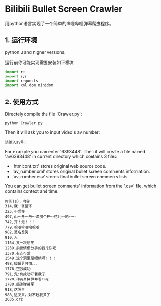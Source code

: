 # Bilibili Bullet Screen Crawler 
用python语言实现了一个简单的哔哩哔哩弹幕爬虫程序。

## 1. 运行环境
python 3 and higher versions.  

运行前你可能实现需要安装如下模块  
```python
import re
import sys
import requests
import xml.dom.minidom
```

## 2. 使用方式
 Directely compile the file 'Crawler.py':
``` python
python Crawler.py
```
 Then it will ask you to input video's av number:
```
请输入av号:         
```
For example you can enter '6393448'. Then it will create a file named 'av6393448' in current directory which contains 3 files: 
- 'htmlcont.txt' stores original web source code.
- 'av_number.xml' stores original bullet screen comments information.
- 'av_number.csv' stores final bullet screen comments lists.

You can get bullet screen comments' information from the '.csv' file, which contains  context and time.
```
时间(s)，内容
314,就一直循环
325,不恐怖
497,山～丹～丹～滴那个开～花儿～哟～～
742,开！炮！！！
779,哈哈哈哈哈哈哈
982,莫名想笑
910,人
1164,又一次想笑
1239,前面情侣分手的我咒你死
1370,有点可爱
1549,这个洞里是眼睛啊！！！
498,蟑螂更可怕。。。
1776,空投成功
791,鬼:你成功吓着我了。
1780,作死关掉弹幕看吓死
1780,感谢弹幕军
918,这哭声
988,这哭声，对不起我笑了
2035,orz
```

